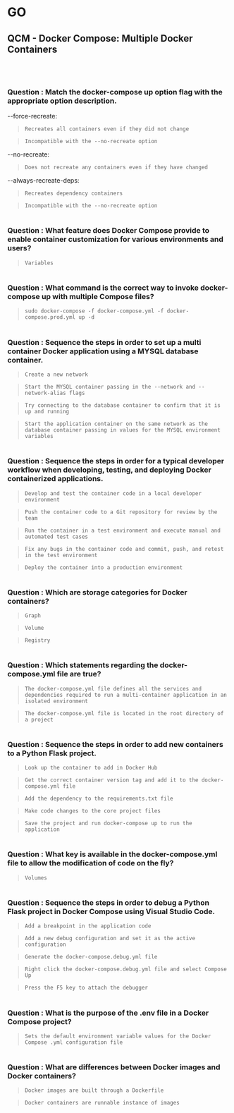 # GO 

## QCM - Docker Compose: Multiple Docker Containers
<br>
<br>


### **Question** : Match the docker-compose up option flag with the appropriate option description.

--force-recreate:

> `Recreates all containers even if they did not change`

> `Incompatible with the --no-recreate option`

--no-recreate:

> `Does not recreate any containers even if they have changed`

--always-recreate-deps:

> `Recreates dependency containers`

> `Incompatible with the --no-recreate option`


#
### **Question** : What feature does Docker Compose provide to enable container customization for various environments and users?

> `Variables`


#
### **Question** : What command is the correct way to invoke docker-compose up with multiple Compose files?

> `sudo docker-compose -f docker-compose.yml -f docker-compose.prod.yml up -d`


#
### **Question** : Sequence the steps in order to set up a multi container Docker application using a MYSQL database container.

> `Create a new network`

> `Start the MYSQL container passing in the --network and --network-alias flags`

> `Try connecting to the database container to confirm that it is up and running`

> `Start the application container on the same network as the database container passing in values for the MYSQL environment variables`


#
### **Question** : Sequence the steps in order for a typical developer workflow when developing, testing, and deploying Docker containerized applications.

> `Develop and test the container code in a local developer environment`

> `Push the container code to a Git repository for review by the team`

> `Run the container in a test environment and execute manual and automated test cases`

> `Fix any bugs in the container code and commit, push, and retest in the test environment`

> `Deploy the container into a production environment`


#
### **Question** : Which are storage categories for Docker containers?

> `Graph`

> `Volume`

> `Registry`


#
### **Question** : Which statements regarding the docker-compose.yml file are true?

> `The docker-compose.yml file defines all the services and dependencies required to run a multi-container application in an isolated environment`

> `The docker-compose.yml file is located in the root directory of a project`


#
### **Question** : Sequence the steps in order to add new containers to a Python Flask project.

> `Look up the container to add in Docker Hub`

> `Get the correct container version tag and add it to the docker-compose.yml file`

> `Add the dependency to the requirements.txt file`

> `Make code changes to the core project files`

> `Save the project and run docker-compose up to run the application`


#
### **Question** : What key is available in the docker-compose.yml file to allow the modification of code on the fly?

> `Volumes`


#
### **Question** : Sequence the steps in order to debug a Python Flask project in Docker Compose using Visual Studio Code.

> `Add a breakpoint in the application code`

> `Add a new debug configuration and set it as the active configuration`

> `Generate the docker-compose.debug.yml file`

> `Right click the docker-compose.debug.yml file and select Compose Up`

> `Press the F5 key to attach the debugger`


#
### **Question** : What is the purpose of the .env file in a Docker Compose project?

> `Sets the default environment variable values for the Docker Compose .yml configuration file`


#
### **Question** : What are differences between Docker images and Docker containers?

> `Docker images are built through a Dockerfile`

> `Docker containers are runnable instance of images`

